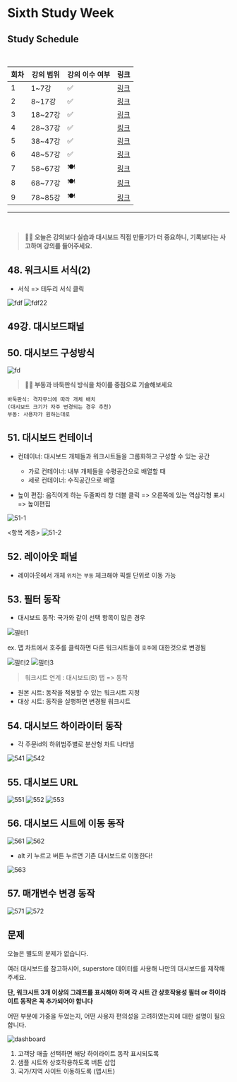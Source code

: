 # Sixth Study Week


## Study Schedule
<br>

| 회차 | 강의 범위   | 강의 이수 여부 | 링크                                                                                                     |
|------|-------------|----------------|--------------------------------------------------------------------------------------------------------|
| 1    | 1~7강       | ✅              | [링크](https://www.youtube.com/watch?v=AXkaUrJs-Ko&list=PL87tgIIryGsa5vdz6MsaOEF8PK-YqK3fz&index=84)    |
| 2    | 8~17강      | ✅              | [링크](https://www.youtube.com/watch?v=AXkaUrJs-Ko&list=PL87tgIIryGsa5vdz6MsaOEF8PK-YqK3fz&index=75)    |
| 3    | 18~27강     | ✅              | [링크](https://www.youtube.com/watch?v=AXkaUrJs-Ko&list=PL87tgIIryGsa5vdz6MsaOEF8PK-YqK3fz&index=65)    |
| 4    | 28~37강     | ✅              | [링크](https://www.youtube.com/watch?v=e6J0Ljd6h44&list=PL87tgIIryGsa5vdz6MsaOEF8PK-YqK3fz&index=55)    |
| 5    | 38~47강     | ✅              | [링크](https://www.youtube.com/watch?v=AXkaUrJs-Ko&list=PL87tgIIryGsa5vdz6MsaOEF8PK-YqK3fz&index=45)    |
| 6    | 48~57강     | ✅              | [링크](https://www.youtube.com/watch?v=AXkaUrJs-Ko&list=PL87tgIIryGsa5vdz6MsaOEF8PK-YqK3fz&index=35)    |
| 7    | 58~67강     | 🍽️             | [링크](https://www.youtube.com/watch?v=AXkaUrJs-Ko&list=PL87tgIIryGsa5vdz6MsaOEF8PK-YqK3fz&index=25)    |
| 8    | 68~77강     | 🍽️             | [링크](https://www.youtube.com/watch?v=AXkaUrJs-Ko&list=PL87tgIIryGsa5vdz6MsaOEF8PK-YqK3fz&index=15)    |
| 9    | 78~85강     | 🍽️             | [링크](https://www.youtube.com/watch?v=AXkaUrJs-Ko&list=PL87tgIIryGsa5vdz6MsaOEF8PK-YqK3fz&index=5)     |
---

<br/>
<!-- 여기까진 그대로 둬 주세요-->

> **🧞‍♀️ 오늘은 강의보다 실습과 대시보드 직접 만들기가 더 중요하니, 기록보다는 사고하며 강의를 들어주세요.**

## 48. 워크시트 서식(2)

- 서식 => 테두리 서식 클릭

![fdf](../img/48강1.png)
![fdf22](../img/48강2.png)


## 49강. 대시보드패널



## 50. 대시보드 구성방식

![fd](../img/50강샘플대시보드.png)



> **🧞‍♀️ 부동과 바둑판식 방식을 차이를 중점으로 기술해보세요**
```
바둑판식: 격자무늬에 따라 개체 배치
(대시보드 크기가 자주 변경되는 경우 추천)
부동: 사용자가 원하는대로
```




## 51. 대시보드 컨테이너
- 컨테이너: 대시보드 개체들과 워크시트들을 그룹화하고 구성할 수 있는 공간
    - 가로 컨테이너: 내부 개체들을 수평공간으로 배열할 때 
    - 세로 컨테이너: 수직공간으로 배열

- 높이 편집: 움직이게 하는 두줄짜리 창 더블 클릭 => 오른쪽에 있는 역삼각형 표시 => 높이편집 

![51-1](../img/51강높이편집.png)


<항목 계층>
![51-2](../img/51강항목계층주의.png)

## 52. 레이아웃 패널

- 레이아웃에서 개체 `위치`는 `부동` 체크해야 픽셀 단위로 이동 가능 

## 53. 필터 동작

- 대시보드 동작: 국가와 같이 선택 항목이 많은 경우

![필터1](../img/53강필터.png)

ex. 맵 차트에서 호주를 클릭하면 다른 워크시트들이 `호주`에 대한것으로 변경됨

![필터2](../img/53강필터동작추가.png)
![필터3](../img/53강필터로사용.png)
> 워크시트 연계 : 대시보드(B) 탭 => 동작
- 원본 시트: 동작을 적용할 수 있는 워크시트 지정
- 대상 시트: 동작을 실행하면 변경될 워크시트 

## 54. 대시보드 하이라이터 동작

- 각 주문id의 하위범주별로 분산형 차트 나타냄

![541](../img/54강1.png)
![542](../img/54강2.png)


## 55. 대시보드 URL

![551](../img/55강1.png)
![552](../img/55강설명.png)
![553](../img/55강결과.png)


## 56. 대시보드 시트에 이동 동작

![561](../img/56강.png)
![562](../img/56강2.png)

- alt 키 누르고 버튼 누르면 기존 대시보드로 이동한다!

![563](../img/56강3단추.png)

## 57. 매개변수 변경 동작

![571](../img/57강끝날짜.png)
![572](../img/57강결과.png)

## 문제

오늘은 별도의 문제가 없습니다. 


여러 대시보드를 참고하시어, superstore 데이터를 사용해 나만의 대시보드를 제작해주세요.

**단, 워크시트 3개 이상의 그래프를 표시해야 하며 각 시트 간 상호작용성 필터 or 하이라이트 동작은 꼭 추가되어야 합니다**

어떤 부분에 가중을 두었는지, 어떤 사용자 편의성을 고려하였는지에 대한 설명이 필요합니다.

![dashboard](../img/대시보드제작1.png)

1. 고객당 매출 선택하면 해당 하이라이트 동작 표시되도록
2. 샘플 시트와 상호작용하도록 버튼 삽입
3. 국가/지역 사이트 이동하도록 (맵시트)
